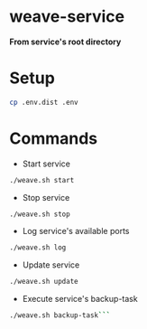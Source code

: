 # weave-service

__From service's root directory__

# Setup

```bash
cp .env.dist .env
```

# Commands

- Start service
```bash
./weave.sh start
```

- Stop service
```bash
./weave.sh stop
```

- Log service's available ports
```bash
./weave.sh log
```

- Update service
```bash
./weave.sh update
```

- Execute service's backup-task
```bash
./weave.sh backup-task```

